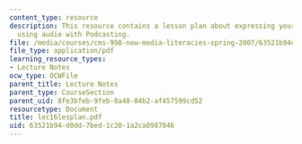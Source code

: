 ```yaml
---
content_type: resource
description: This resource contains a lesson plan about expressing yourself online
  using audio with Podcasting.
file: /media/courses/cms-998-new-media-literacies-spring-2007/63521b94d0dd7bed1c201a2ca0987046_lec16lesplan.pdf
file_type: application/pdf
learning_resource_types:
- Lecture Notes
ocw_type: OCWFile
parent_title: Lecture Notes
parent_type: CourseSection
parent_uid: 8fe3bfeb-9feb-8a40-84b2-af457599cd52
resourcetype: Document
title: lec16lesplan.pdf
uid: 63521b94-d0dd-7bed-1c20-1a2ca0987046
---
```

